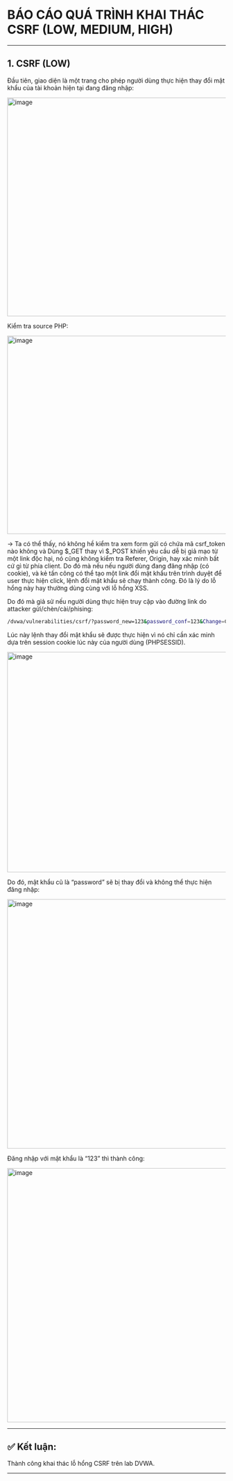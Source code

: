 # BÁO CÁO QUÁ TRÌNH KHAI THÁC CSRF (LOW, MEDIUM, HIGH)

---

## 1. CSRF (LOW)

Đầu tiên, giao diện là một trang cho phép người dùng thực hiện thay đổi mật khẩu của tài khoản hiện tại đang đăng nhập:

<img width="1439" height="504" alt="image" src="https://github.com/user-attachments/assets/4659f1f8-0a57-43b4-b2ac-b14b9ac572af" />

Kiểm tra source PHP:

<img width="1487" height="457" alt="image" src="https://github.com/user-attachments/assets/0754b3bc-2693-4025-b6ba-f79a782b8f5e" />

&rarr; Ta có thể thấy, nó không hề kiểm tra xem form gửi có chứa mã csrf_token nào không và Dùng $_GET thay vì $_POST khiến yêu cầu dễ bị giả mạo từ một link độc hại, nó cũng không kiểm tra Referer, Origin, hay xác minh bất cứ gì từ phía client. Do đó mà nếu nếu người dùng đang đăng nhập (có cookie), và kẻ tấn công có thể tạo một link đổi mật khẩu trên trình duyệt để user thực hiện click, lệnh đổi mật khẩu sẽ chạy thành công. Đó là lý do lỗ hổng này hay thường dùng cùng với lỗ hổng XSS.

Do đó mà giả sử nếu người dùng thực hiện truy cập vào đường link do attacker gửi/chèn/cài/phising: 

```bash
/dvwa/vulnerabilities/csrf/?password_new=123&password_conf=123&Change=Change 
```

Lúc này lệnh thay đổi mật khẩu sẽ được thực hiện vì nó chỉ cần xác minh dựa trên session cookie lúc này của người dùng (PHPSESSID).

<img width="1442" height="508" alt="image" src="https://github.com/user-attachments/assets/1a6b47db-1949-4d75-8612-5a01391ca39e" />

Do đó, mật khẩu cũ là “password” sẽ bị thay đổi và không thể thực hiện đăng nhập:

<img width="1433" height="575" alt="image" src="https://github.com/user-attachments/assets/87d9c3e4-32c4-41bd-ab70-7c4964cfb383" />

Đăng nhập với mật khẩu là “123” thì thành công:

<img width="1439" height="586" alt="image" src="https://github.com/user-attachments/assets/9de931a6-5d35-461b-bde2-6eacc68f2e73" />

---

## ✅ Kết luận:

Thành công khai thác lỗ hổng CSRF trên lab DVWA.

---
